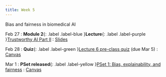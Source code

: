 ```yaml
---
title: Week 5
---
```


Bias and fairness in biomedical AI

Feb 27
: **Module 2**{: .label .label-blue }**Lecture**{: .label .label-purple }[Trustworthy AI Part II](#)
  : [Slides](#)

Feb 28
: **Quiz**{: .label .label-green }[Lecture 6 pre-class quiz](#) (due Mar 5)
  : [Canvas](https://canvas.harvard.edu/courses/117878)

Mar 1
: **PSet released**{: .label .label-yellow }[PSet 1: Bias, explainability, and fairness](#)
  : [Canvas](https://canvas.harvard.edu/courses/117878)
